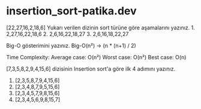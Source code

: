 # insertion_sort-patika.dev

[22,27,16,2,18,6]
Yukarı verilen dizinin sort türüne göre aşamalarını yazınız.
    1. 2,27,16,22,18,6
    2. 2,6,16,22,18,27
    3. 2,6,16,18,22,27

Big-O gösterimini yazınız.
 Big-O(n²) → (n * (n+1) / 2)

 Time Complexity: 
 Average case: O(n²) 
 Worst case: O(n²) 
 Best case: O(n)
 

[7,3,5,8,2,9,4,15,6] dizisinin Insertion sort'a göre ilk 4 adımını yazınız.

1. [2,3,5,8,7,9,4,15,6]
2. [2,3,4,8,7,9,5,15,6]
3. [2,3,4,5,7,9,8,15,6]
4. [2,3,4,5,6,9,8,15,7]

